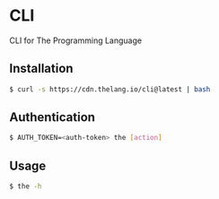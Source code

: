 # CLI
CLI for The Programming Language

## Installation
```sh
$ curl -s https://cdn.thelang.io/cli@latest | bash
```

## Authentication
```sh
$ AUTH_TOKEN=<auth-token> the [action]
```

## Usage
```sh
$ the -h
```
